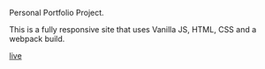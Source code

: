 Personal Portfolio Project.

This is a fully responsive site that uses Vanilla JS, HTML, CSS and a webpack build.

[live](https://joshua-sadlon.netlify.com)